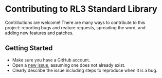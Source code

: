 
# Contributing to RL3 Standard Library
Contributions are welcome! There are many ways to contribute to this project: reporting bugs and reature requests, spreading the word, and adding new features and patches.

## Getting Started
* Make sure you have a GitHub account.
* Open a [new issue](https://github.com/jokruger/rl3stdlib/issues), assuming one does not already exist.
* Clearly describe the issue including steps to reproduce when it is a bug.

